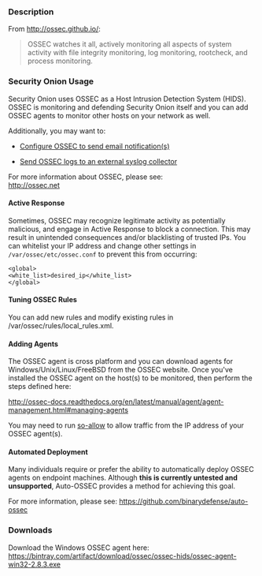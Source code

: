 ### Description
From http://ossec.github.io/:
> OSSEC watches it all, actively monitoring all aspects of system activity with file integrity monitoring, log monitoring, rootcheck, and process monitoring. 

### Security Onion Usage
Security Onion uses OSSEC as a Host Intrusion Detection System (HIDS).  OSSEC is monitoring and defending Security Onion itself and you can add OSSEC agents to monitor other hosts on your network as well.

Additionally, you may want to:

* [Configure OSSEC to send email notification(s)](https://github.com/Security-Onion-Solutions/security-onion/wiki/Email#how-do-i-configure-ossec-to-send-emails)

* [Send OSSEC logs to an external syslog collector ](https://github.com/Security-Onion-Solutions/security-onion/wiki/ThirdPartyIntegration#how-do-i-send-bro-and-ossec-logs-to-an-external-syslog-collector)

For more information about OSSEC, please see:  
http://ossec.net

#### Active Response ###
Sometimes, OSSEC may recognize legitimate activity as potentially malicious, and engage in Active Response to block a connection.  This may result in unintended consequences and/or blacklisting of trusted IPs. 
You can whitelist your IP address and change other settings in `/var/ossec/etc/ossec.conf` to prevent 
this from occurring:<br/>

`<global>`<br/>
`<white_list>desired_ip</white_list>`<br/>
`</global>`

#### Tuning OSSEC Rules
You can add new rules and modify existing rules in /var/ossec/rules/local_rules.xml.

#### Adding Agents ####

The OSSEC agent is cross platform and you can download agents for Windows/Unix/Linux/FreeBSD from the OSSEC website.  Once you've installed the OSSEC agent on the host(s) to be monitored, then perform the steps defined here:

http://ossec-docs.readthedocs.org/en/latest/manual/agent/agent-management.html#managing-agents

You may need to run [so-allow](https://github.com/Security-Onion-Solutions/security-onion/wiki/Firewall#so-allow) to allow traffic from the IP address of your OSSEC agent(s).

#### Automated Deployment ####

Many individuals require or prefer the ability to automatically deploy OSSEC agents on endpoint machines.  Although **this is currently untested and unsupported**, Auto-OSSEC provides a method for achieving this goal.

For more information, please see:
https://github.com/binarydefense/auto-ossec

### Downloads
Download the Windows OSSEC agent here:  
https://bintray.com/artifact/download/ossec/ossec-hids/ossec-agent-win32-2.8.3.exe